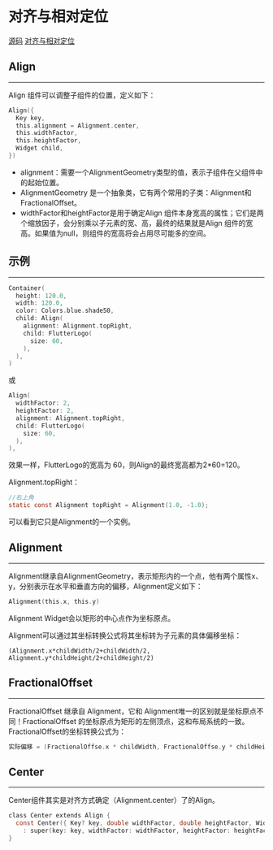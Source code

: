 # 对齐与相对定位

[源码](https://gitee.com/learnany/flutter/blob/master/lib/align_layout.dart) [对齐与相对定位](https://book.flutterchina.club/chapter4/alignment.html#_4-7-%E5%AF%B9%E9%BD%90%E4%B8%8E%E7%9B%B8%E5%AF%B9%E5%AE%9A%E4%BD%8D-align)

## Align
---
Align 组件可以调整子组件的位置，定义如下：
```c
Align({
  Key key,
  this.alignment = Alignment.center,
  this.widthFactor,
  this.heightFactor,
  Widget child,
})
```
* alignment：需要一个AlignmentGeometry类型的值，表示子组件在父组件中的起始位置。
* AlignmentGeometry 是一个抽象类，它有两个常用的子类：Alignment和 FractionalOffset。
* widthFactor和heightFactor是用于确定Align 组件本身宽高的属性；它们是两个缩放因子，会分别乘以子元素的宽、高，最终的结果就是Align 组件的宽高。如果值为null，则组件的宽高将会占用尽可能多的空间。

## 示例
---
```c
Container(
  height: 120.0,
  width: 120.0,
  color: Colors.blue.shade50,
  child: Align(
    alignment: Alignment.topRight,
    child: FlutterLogo(
      size: 60,
    ),
  ),
)
```
或
```c
Align(
  widthFactor: 2,
  heightFactor: 2,
  alignment: Alignment.topRight,
  child: FlutterLogo(
    size: 60,
  ),
),
```
效果一样，FlutterLogo的宽高为 60，则Align的最终宽高都为2*60=120。

Alignment.topRight：
```c
//右上角
static const Alignment topRight = Alignment(1.0, -1.0);
```
可以看到它只是Alignment的一个实例。

## Alignment
---
Alignment继承自AlignmentGeometry，表示矩形内的一个点，他有两个属性x、y，分别表示在水平和垂直方向的偏移，Alignment定义如下：
```c
Alignment(this.x, this.y)
```
Alignment Widget会以矩形的中心点作为坐标原点。

Alignment可以通过其坐标转换公式将其坐标转为子元素的具体偏移坐标：
```
(Alignment.x*childWidth/2+childWidth/2, Alignment.y*childHeight/2+childHeight/2)
```

## FractionalOffset
---
FractionalOffset 继承自 Alignment，它和 Alignment唯一的区别就是坐标原点不同！FractionalOffset 的坐标原点为矩形的左侧顶点，这和布局系统的一致。FractionalOffset的坐标转换公式为：
```c
实际偏移 = (FractionalOffse.x * childWidth, FractionalOffse.y * childHeight)
```

## Center
---
Center组件其实是对齐方式确定（Alignment.center）了的Align。
```c
class Center extends Align {
  const Center({ Key? key, double widthFactor, double heightFactor, Widget? child })
    : super(key: key, widthFactor: widthFactor, heightFactor: heightFactor, child: child);
}
```